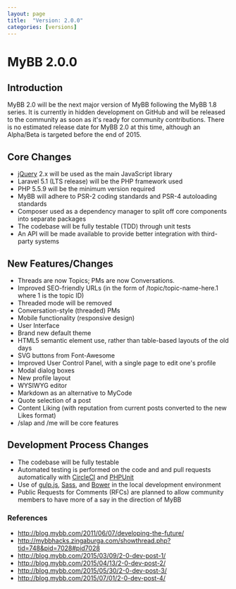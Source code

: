 ```yaml
---
layout: page
title:  "Version: 2.0.0"
categories: [versions]
---
```

# MyBB 2.0.0

## Introduction

MyBB 2.0 will be the next major version of MyBB following the MyBB 1.8 series. It is currently in hidden development on GitHub and will be released to the community as soon as it's ready for community contributions. There is no estimated release date for MyBB 2.0 at this time, although an Alpha/Beta is targeted before the end of 2015.

## Core Changes

* [jQuery](https://jquery.com/) 2.x will be used as the main JavaScript library
* Laravel 5.1 (LTS release) will be the PHP framework used
* PHP 5.5.9 will be the minimum version required
* MyBB will adhere to PSR-2 coding standards and PSR-4 autoloading standards
* Composer used as a dependency manager to split off core components into separate packages
* The codebase will be fully testable (TDD) through unit tests
* An API will be made available to provide better integration with third-party systems

## New Features/Changes
* Threads are now Topics; PMs are now Conversations.
* Improved SEO-friendly URLs (in the form of /topic/topic-name-here.1 where 1 is the topic ID)
* Threaded mode will be removed
* Conversation-style (threaded) PMs
* Mobile functionality (responsive design)
* User Interface
* Brand new default theme
* HTML5 semantic element use, rather than table-based layouts of the old days
* SVG buttons from Font-Awesome
* Improved User Control Panel, with a single page to edit one's profile
* Modal dialog boxes
* New profile layout
* WYSIWYG editor
* Markdown as an alternative to MyCode
* Quote selection of a post
* Content Liking (with reputation from current posts converted to the new Likes format)
* /slap and /me will be core features

## Development Process Changes
* The codebase will be fully testable
* Automated testing is performed on the code and and pull requests automatically with [CircleCI](https://circleci.com) and [PHPUnit](https://phpunit.de)
* Use of [gulp.js](http://gulpjs.com), [Sass](http://sass-lang.com/), and [Bower](http://bower.io) in the local development environment
* Public Requests for Comments (RFCs) are planned to allow community members to have more of a say in the direction of MyBB

### References

* <http://blog.mybb.com/2011/06/07/developing-the-future/>
* <http://mybbhacks.zingaburga.com/showthread.php?tid=748&pid=7028#pid7028>
* <http://blog.mybb.com/2015/03/09/2-0-dev-post-1/>
* <http://blog.mybb.com/2015/04/13/2-0-dev-post-2/>
* <http://blog.mybb.com/2015/05/30/2-0-dev-post-3/>
* <http://blog.mybb.com/2015/07/01/2-0-dev-post-4/>